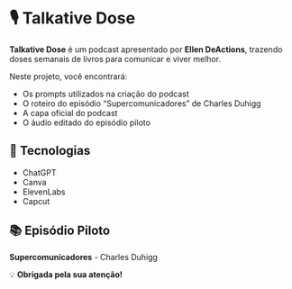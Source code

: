 # 🎙️ Talkative Dose

**Talkative Dose** é um podcast apresentado por **Ellen DeActions**, trazendo doses semanais de livros para comunicar e viver melhor.  

Neste projeto, você encontrará:
- Os prompts utilizados na criação do podcast
- O roteiro do episódio “Supercomunicadores” de Charles Duhigg
- A capa oficial do podcast
- O áudio editado do episódio piloto

## 🚀 Tecnologias
- ChatGPT
- Canva
- ElevenLabs
- Capcut

## 📚 Episódio Piloto
**Supercomunicadores** - Charles Duhigg

💡 **Obrigada pela sua atenção!**